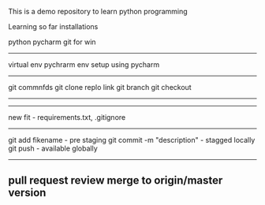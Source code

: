 This is a demo repository to learn python programming

Learning so far
installations

python
pycharm
git for win


-----
virtual env 
pychrarm env setup using pycharm



-----------
git commnfds
git clone replo link 
git branch <branch name>
git checkout <branch name>

----------
------
new fit - requirements.txt, .gitignore


-----

git add fikename - pre staging
git commit -m "description" - stagged locally
git push <master branc> - available globally



--------
pull request
review
merge to origin/master
version 
-------------------
